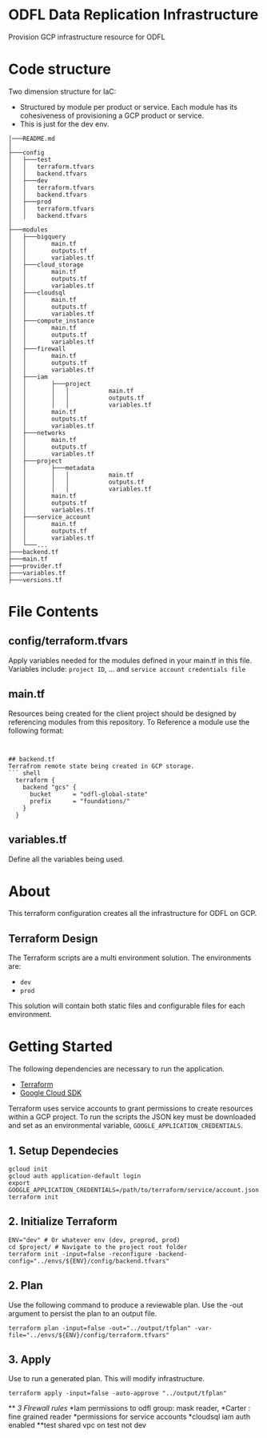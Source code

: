 # ODFL Data Replication Infrastructure
Provision GCP infrastructure resource for ODFL

# Code structure
Two dimension structure for IaC:
* Structured by module per product or service. Each module has its cohesiveness of provisioning a GCP product or service.
* This is just for the dev env.  


```shell
│───README.md
│
├───config
│   ├───test
│   │   terraform.tfvars
│   │   backend.tfvars
│   ├───dev
│   │   terraform.tfvars
│   │   backend.tfvars
│   ├───prod
│   │   terraform.tfvars
│   │   backend.tfvars
│
├───modules
│   ├───bigquery
│   │       main.tf
│   │       outputs.tf
│   │       variables.tf
│   ├───cloud_storage
│   │       main.tf
│   │       outputs.tf
│   │       variables.tf
│   ├───cloudsql
│   │       main.tf
│   │       outputs.tf
│   │       variables.tf
│   ├───compute_instance
│   │       main.tf
│   │       outputs.tf
│   │       variables.tf
│   ├───firewall
│   │       main.tf
│   │       outputs.tf
│   │       variables.tf
│   ├───iam
│   │       ├───project
│   │       │   │           main.tf
│   │       │   │           outputs.tf
│   │       │   │           variables.tf
│   │       main.tf
│   │       outputs.tf
│   │       variables.tf
│   ├───networks
│   │       main.tf
│   │       outputs.tf
│   │       variables.tf
│   ├───project
│   │       ├───metadata
│   │       │   │           main.tf
│   │       │   │           outputs.tf
│   │       │   │           variables.tf  
│   │       main.tf
│   │       outputs.tf
│   │       variables.tf
│   ├───service_account
│   │       main.tf
│   │       outputs.tf
│   │       variables.tf
│   └───...
├───backend.tf
├───main.tf
├───provider.tf
├───variables.tf
├───versions.tf
```

# File Contents
## config/terraform.tfvars
Apply variables needed for the modules defined in your main.tf in this file. Variables include: `project ID`, ... and `service account credentials file`

## main.tf
Resources being created for the client project should be designed by referencing modules from this repository.  To Reference a module use the following format:

``` shell


## backend.tf
Terrafrom remote state being created in GCP storage.
``` shell
  terraform {
    backend "gcs" {
      bucket      = "odfl-global-state"
      prefix      = "foundations/"
    }
  }
```

## variables.tf
Define all the variables being used.

# About

This terraform configuration creates all the infrastructure for ODFL on GCP.

## Terraform Design

The Terraform scripts are a multi environment solution. The environments are:

-   `dev`
-   `prod`

This solution will contain both static files and configurable files for each environment.

# Getting Started

The following dependencies are necessary to run the application.

-   [Terraform](https://www.terraform.io/downloads.html)
-   [Google Cloud SDK](https://cloud.google.com/sdk/install)

Terraform uses service accounts to grant permissions to create resources within a GCP project.
To run the scripts the JSON key must be downloaded and set as an environmental variable, `GOOGLE_APPLICATION_CREDENTIALS`.

## 1. Setup Dependecies

```shell
gcloud init
gcloud auth application-default login
export GOOGLE_APPLICATION_CREDENTIALS=/path/to/terraform/service/account.json
terraform init
```

## 2. Initialize Terraform

```shell
ENV="dev" # Or whatever env (dev, preprod, prod)
cd $project/ # Navigate to the project root folder
terraform init -input=false -reconfigure -backend-config="../envs/${ENV}/config/backend.tfvars"
```

## 2. Plan

Use the following command to produce a reviewable plan. Use the -out argument to persist the plan to an output file.

```shell
terraform plan -input=false -out="../output/tfplan" -var-file="../envs/${ENV}/config/terraform.tfvars"
```

## 3. Apply

Use to run a generated plan. This will modify infrastructure.

```shell
terraform apply -input=false -auto-approve "../output/tfplan"

```
**
*3 FIrewall rules*
*Iam permissions to odfl group: mask reader,
*Carter : fine grained reader
*permissions for service accounts
*cloudsql iam auth enabled
**test shared vpc on test not dev

